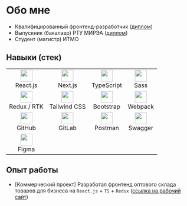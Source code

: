 # Обо мне

- Квалифицированный фронтенд-разработчик ([диплом](https://disk.yandex.ru/i/ReDHXjcqWKhsuQ))
- Выпускник (бакалавр) РТУ МИРЭА ([диплом](https://www.mirea.ru/resume/480f68e5-ec82-442c-9216-6916d784f0ed))
- Студент (магистр) ИТМО

## Навыки (стек)

|                                                                                                 |                                                                                                        |                                                                                                     |                                                                                               |
| :---------------------------------------------------------------------------------------------: | :----------------------------------------------------------------------------------------------------: | :-------------------------------------------------------------------------------------------------: | :-------------------------------------------------------------------------------------------: |
|  <img height="32" src="https://cdn.simpleicons.org/react/61DAFB?viewbox=auto" /><br/>React.js   |    <img height="32" src="https://cdn.simpleicons.org/nextdotjs/000/fff?viewbox=auto" /><br/>Next.js    | <img height="32" src="https://cdn.simpleicons.org/typescript/007ACC?viewbox=auto" /><br/>TypeScript |    <img height="32" src="https://cdn.simpleicons.org/sass/CC6699?viewbox=auto" /><br/>Sass    |
| <img height="32" src="https://cdn.simpleicons.org/redux/764ABC?viewbox=auto" /><br/>Redux / RTK | <img height="32" src="https://cdn.simpleicons.org/tailwindcss/06B6D4?viewbox=auto" /><br/>Tailwind CSS |  <img height="32" src="https://cdn.simpleicons.org/bootstrap/7952B3?viewbox=auto" /><br/>Bootstrap  | <img height="32" src="https://cdn.simpleicons.org/webpack/8DD6F9?viewbox=auto" /><br/>Webpack |
|   <img height="32" src="https://cdn.simpleicons.org/github/181717?viewbox=auto" /><br/>GitHub   |      <img height="32" src="https://cdn.simpleicons.org/gitlab/FC6D26?viewbox=auto" /><br/>GitLab       |    <img height="32" src="https://cdn.simpleicons.org/postman/FF6C37?viewbox=auto" /><br/>Postman    | <img height="32" src="https://cdn.simpleicons.org/swagger/85EA2D?viewbox=auto" /><br/>Swagger |
|    <img height="32" src="https://cdn.simpleicons.org/figma/F24E1E?viewbox=auto" /><br/>Figma    |                                                                                                        |                                                                                                     |                                                                                               |

## Опыт работы

- [Коммерческий проект] Разработал фронтенд оптового склада товаров для бизнеса на `React.js` + `TS` + `Redux` ([ссылка на рабочий сайт](https://dm-trade.pro))
